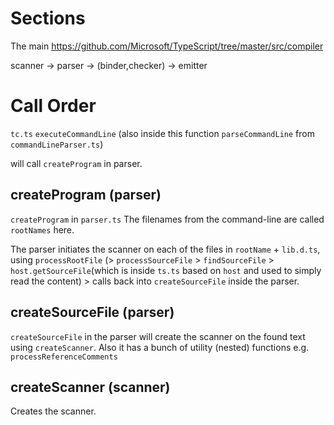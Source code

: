 # Sections 
The main https://github.com/Microsoft/TypeScript/tree/master/src/compiler

scanner -> parser -> (binder,checker)  -> emitter 

# Call Order

`tc.ts` `executeCommandLine` (also inside this function `parseCommandLine` from `commandLineParser.ts`) 

will call `createProgram` in parser.

## createProgram (parser)
`createProgram` in `parser.ts` The filenames from the command-line are called `rootNames` here. 

The parser initiates the scanner on each of the files in `rootName` + `lib.d.ts`, using `processRootFile` (> `processSourceFile` > `findSourceFile` > `host.getSourceFile`(which is inside `ts.ts` based on `host` and used to simply read the content) > calls back into `createSourceFile` inside the parser. 


## createSourceFile (parser)
`createSourceFile` in the parser will create the scanner on the found text using `createScanner`. Also it has a bunch of utility (nested) functions e.g. `processReferenceComments`

## createScanner (scanner)
Creates the scanner.
